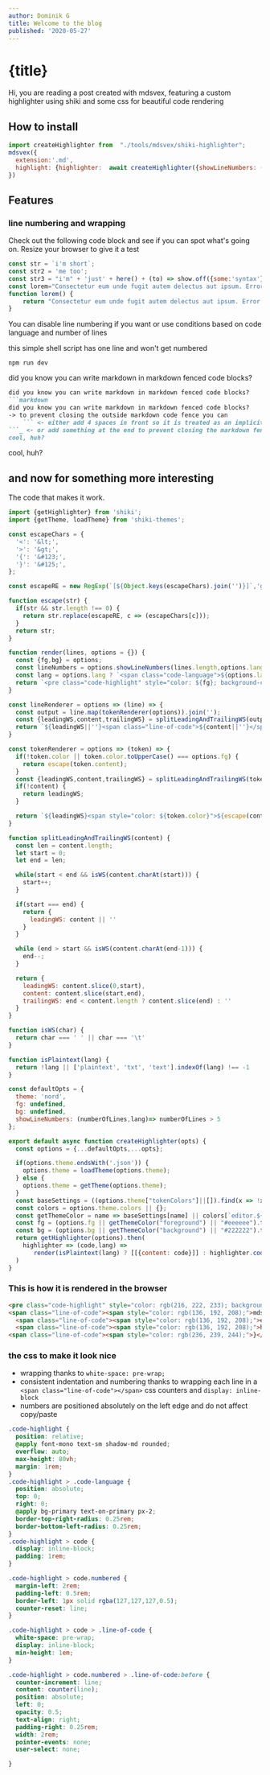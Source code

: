 ```yaml
---
author: Dominik G
title: Welcome to the blog
published: '2020-05-27'
---
```

# {title}

Hi, you are reading a post created with mdsvex, featuring a custom highlighter using shiki and some css for beautiful code rendering

## How to install
```js
import createHighlighter from  "./tools/mdsvex/shiki-highlighter";
mdsvex({
  extension:'.md',
  highlight: {highlighter:  await createHighlighter({showLineNumbers: (numberOfLines,lang)=> numberOfLines > 3 || ['css','perl'].includes(lang)})}
})
```

## Features

### line numbering and wrapping

Check out the following code block and see if you can spot what's going on.
Resize your browser to give it a test
```js
const str = `i'm short`;
const str2 = 'me too';
const str3 = "i'm" + 'just' + here() + (to) => show.off({some:'syntax'});
const lorem="Consectetur eum unde fugit autem delectus aut ipsum. Error numquam ducimus impedit ut Consectetur eum unde fugit autem delectus aut ipsum. Error numquam ducimus impedit ut";
function lorem() {
    return "Consectetur eum unde fugit autem delectus aut ipsum. Error numquam ducimus impedit ut Consectetur eum unde fugit autem delectus aut ipsum. Error numquam ducimus impedit ut";
}
```

You can disable line numbering if you want or use conditions based on code language and number of lines

this simple shell script has one line and won't get numbered
```shell script
npm run dev
```

did you know you can write markdown in markdown fenced code blocks?
```markdown
did you know you can write markdown in markdown fenced code blocks?
```markdown
did you know you can write markdown in markdown fenced code blocks?
-> to prevent closing the outside markdown code fence you can
    ``` <- either add 4 spaces in front so it is treated as an implicit code block
```_ <- or add something at the end to prevent closing the markdown fence 
cool, huh?
```
cool, huh?


## and now for something more interesting

The code that makes it work.
```js
import {getHighlighter} from 'shiki';
import {getTheme, loadTheme} from 'shiki-themes';

const escapeChars = {
  '<': '&lt;',
  '>': '&gt;',
  '{': '&#123;',
  '}': '&#125;',
};

const escapeRE = new RegExp(`[${Object.keys(escapeChars).join('')}]`,'g');

function escape(str) {
  if(str && str.length !== 0) {
    return str.replace(escapeRE, c => (escapeChars[c]));
  }
  return str;
}

function render(lines, options = {}) {
  const {fg,bg} = options;
  const lineNumbers = options.showLineNumbers(lines.length,options.lang);
  const lang = options.lang ? `<span class="code-language">${options.lang}</span>` : ''
  return `<pre class="code-highlight" style="color: ${fg}; background-color: ${bg}">${lang}<code class="${lineNumbers ? 'numbered':'simple'}">${lines.map(lineRenderer(options)).join('\n')}\n</code></pre>`;
}

const lineRenderer = options => (line) => {
  const output = line.map(tokenRenderer(options)).join('');
  const {leadingWS,content,trailingWS} = splitLeadingAndTrailingWS(output);
  return `${leadingWS||''}<span class="line-of-code">${content||''}</span>${trailingWS||''}`
}

const tokenRenderer = options => (token) => {
  if(!token.color || token.color.toUpperCase() === options.fg) {
    return escape(token.content);
  }
  const {leadingWS,content,trailingWS} = splitLeadingAndTrailingWS(token.content);
  if(!content) {
    return leadingWS;
  }

  return `${leadingWS}<span style="color: ${token.color}">${escape(content)}</span>${trailingWS}`
}

function splitLeadingAndTrailingWS(content) {
  const len = content.length;
  let start = 0;
  let end = len;

  while(start < end && isWS(content.charAt(start))) {
    start++;
  }

  if(start === end) {
    return {
      leadingWS: content || ''
    }
  }

  while (end > start && isWS(content.charAt(end-1))) {
    end--;
  }

  return {
    leadingWS: content.slice(0,start),
    content: content.slice(start,end),
    trailingWS: end < content.length ? content.slice(end) : ''
  }
}

function isWS(char) {
  return char === ' ' || char === '\t'
}

function isPlaintext(lang) {
  return !lang || ['plaintext', 'txt', 'text'].indexOf(lang) !== -1
}

const defaultOpts = {
  theme: 'nord',
  fg: undefined,
  bg: undefined,
  showLineNumbers: (numberOfLines,lang)=> numberOfLines > 5
};

export default async function createHighlighter(opts) {
  const options = {...defaultOpts,...opts};

  if(options.theme.endsWith('.json')) {
    options.theme = loadTheme(options.theme);
  } else {
    options.theme = getTheme(options.theme);
  }
  const baseSettings = ((options.theme["tokenColors"]||[]).find(x => !x.scope)||{settings:{}}).settings;
  const colors = options.theme.colors || {};
  const getThemeColor = name => baseSettings[name] || colors[`editor.${name}`] || colors[name];
  const fg = (options.fg || getThemeColor("foreground") || "#eeeeee").toUpperCase() ;
  const bg = (options.bg || getThemeColor("background") || "#222222").toUpperCase() ;
  return getHighlighter(options).then(
    highlighter => (code,lang) =>
       render(isPlaintext(lang) ? [[{content: code}]] : highlighter.codeToThemedTokens(code, lang), {...options,fg, bg, lang})
  )
}
```

### This is how it is rendered in the browser
```html
<pre class="code-highlight" style="color: rgb(216, 222, 233); background-color: rgb(46, 52, 64);"><span class="code-language">js</span><code class="numbered"><span class="line-of-code"><span style="color: rgb(129, 161, 193);">import</span> <span style="color: rgb(143, 188, 187);">createHighlighter</span> <span style="color: rgb(129, 161, 193);">from</span>  <span style="color: rgb(236, 239, 244);">"</span><span style="color: rgb(163, 190, 140);">./tools/mdsvex/shiki-highlighter</span><span style="color: rgb(236, 239, 244);">"</span><span style="color: rgb(129, 161, 193);">;</span></span>
<span class="line-of-code"><span style="color: rgb(136, 192, 208);">mdsvex</span>(<span style="color: rgb(236, 239, 244);">{</span></span>
  <span class="line-of-code"><span style="color: rgb(136, 192, 208);">extension</span><span style="color: rgb(236, 239, 244);">:</span><span style="color: rgb(236, 239, 244);">'</span><span style="color: rgb(163, 190, 140);">.md</span><span style="color: rgb(236, 239, 244);">'</span><span style="color: rgb(236, 239, 244);">,</span></span>
  <span class="line-of-code"><span style="color: rgb(136, 192, 208);">highlight</span><span style="color: rgb(236, 239, 244);">:</span> <span style="color: rgb(236, 239, 244);">{</span><span style="color: rgb(136, 192, 208);">highlighter</span><span style="color: rgb(236, 239, 244);">:</span>  <span style="color: rgb(129, 161, 193);">await</span> <span style="color: rgb(136, 192, 208);">createHighlighter</span>(<span style="color: rgb(236, 239, 244);">{</span><span style="color: rgb(136, 192, 208);">showLineNumbers</span><span style="color: rgb(236, 239, 244);">:</span> <span style="color: rgb(236, 239, 244);">(</span><span style="color: rgb(216, 222, 233);">numberOfLines</span><span style="color: rgb(236, 239, 244);">,</span><span style="color: rgb(216, 222, 233);">lang</span><span style="color: rgb(236, 239, 244);">)</span><span style="color: rgb(129, 161, 193);">=&gt;</span> <span style="color: rgb(216, 222, 233);">numberOfLines</span> <span style="color: rgb(129, 161, 193);">&gt;</span> <span style="color: rgb(180, 142, 173);">3</span> <span style="color: rgb(129, 161, 193);">||</span> [<span style="color: rgb(236, 239, 244);">'</span><span style="color: rgb(163, 190, 140);">css</span><span style="color: rgb(236, 239, 244);">'</span><span style="color: rgb(236, 239, 244);">,</span><span style="color: rgb(236, 239, 244);">'</span><span style="color: rgb(163, 190, 140);">perl</span><span style="color: rgb(236, 239, 244);">'</span>]<span style="color: rgb(236, 239, 244);">.</span><span style="color: rgb(136, 192, 208);">includes</span>(<span style="color: rgb(216, 222, 233);">lang</span>)<span style="color: rgb(236, 239, 244);">}</span>)<span style="color: rgb(236, 239, 244);">}</span></span>
<span class="line-of-code"><span style="color: rgb(236, 239, 244);">}</span>)</span></code></pre>
```

### the css to make it look nice

* wrapping thanks to `white-space: pre-wrap;`
* consistent indentation and numbering thanks to wrapping each line in a `<span class="line-of-code"></span>` css counters and `display: inline-block`
* numbers are positioned absolutely on the left edge and do not affect copy/paste

```css
.code-highlight {
  position: relative;
  @apply font-mono text-sm shadow-md rounded;
  overflow: auto;
  max-height: 80vh;
  margin: 1rem;
}
.code-highlight > .code-language {
  position: absolute;
  top: 0;
  right: 0;
  @apply bg-primary text-on-primary px-2;
  border-top-right-radius: 0.25rem;
  border-bottom-left-radius: 0.25rem;
}
.code-highlight > code {
  display: inline-block;
  padding: 1rem;
}

.code-highlight > code.numbered {
  margin-left: 2rem;
  padding-left: 0.5rem;
  border-left: 1px solid rgba(127,127,127,0.5);
  counter-reset: line;
}

.code-highlight > code > .line-of-code {
  white-space: pre-wrap;
  display: inline-block;
  min-height: 1em;
}

.code-highlight > code.numbered > .line-of-code:before {
  counter-increment: line;
  content: counter(line);
  position: absolute;
  left: 0;
  opacity: 0.5;
  text-align: right;
  padding-right: 0.25rem;
  width: 2rem;
  pointer-events: none;
  user-select: none;

}
```

